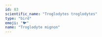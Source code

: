 ```yaml
---
id: 83
scientific_name: "Troglodytes troglodytes"
type: "bird"
emoji: "🐦"
name: "Troglodyte mignon"
---
```

